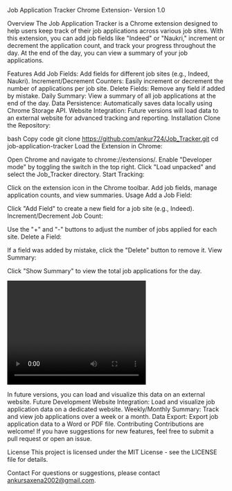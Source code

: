 Job Application Tracker Chrome Extension- Version 1.0

Overview
The Job Application Tracker is a Chrome extension designed to help users keep track of their job applications across various job sites. With this extension, you can add job fields like "Indeed" or "Naukri," increment or decrement the application count, and track your progress throughout the day. At the end of the day, you can view a summary of your job applications.

Features
Add Job Fields: Add fields for different job sites (e.g., Indeed, Naukri).
Increment/Decrement Counters: Easily increment or decrement the number of applications per job site.
Delete Fields: Remove any field if added by mistake.
Daily Summary: View a summary of all job applications at the end of the day.
Data Persistence: Automatically saves data locally using Chrome Storage API.
Website Integration: Future versions will load data to an external website for advanced tracking and reporting.
Installation
Clone the Repository:

bash
Copy code
git clone https://github.com/ankur724/Job_Tracker.git
cd job-application-tracker
Load the Extension in Chrome:

Open Chrome and navigate to chrome://extensions/.
Enable "Developer mode" by toggling the switch in the top right.
Click "Load unpacked" and select the Job_Tracker directory.
Start Tracking:

Click on the extension icon in the Chrome toolbar.
Add job fields, manage application counts, and view summaries.
Usage
Add a Job Field:

Click "Add Field" to create a new field for a job site (e.g., Indeed).
Increment/Decrement Job Count:

Use the "+" and "-" buttons to adjust the number of jobs applied for each site.
Delete a Field:

If a field was added by mistake, click the "Delete" button to remove it.
View Summary:

Click "Show Summary" to view the total job applications for the day.

<video width="320" height="240" controls>
  <source src="Demo_tutorial.mp4" type="video/mp4">
  Your browser does not support the video tag.
</video>

In future versions, you can load and visualize this data on an external website.
Future Development
Website Integration: Load and visualize job application data on a dedicated website.
Weekly/Monthly Summary: Track and view job applications over a week or a month.
Data Export: Export job application data to a Word or PDF file.
Contributing
Contributions are welcome! If you have suggestions for new features, feel free to submit a pull request or open an issue.

License
This project is licensed under the MIT License - see the LICENSE file for details.

Contact
For questions or suggestions, please contact ankursaxena2002@gmail.com.
